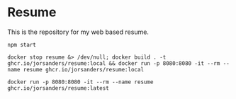 # Resume

This is the repository for my web based resume.

```shell
npm start
```

```shell
docker stop resume &> /dev/null; docker build . -t ghcr.io/jorsanders/resume:local && docker run -p 8080:8080 -it --rm --name resume ghcr.io/jorsanders/resume:local
```

```shell
docker run -p 8080:8080 -it --rm --name resume ghcr.io/jorsanders/resume:latest
```
